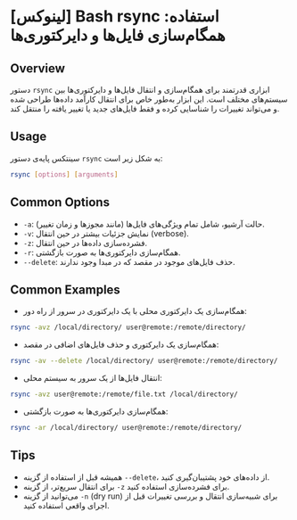 # [لینوکس] Bash rsync استفاده: همگام‌سازی فایل‌ها و دایرکتوری‌ها

## Overview
دستور `rsync` ابزاری قدرتمند برای همگام‌سازی و انتقال فایل‌ها و دایرکتوری‌ها بین سیستم‌های مختلف است. این ابزار به‌طور خاص برای انتقال کارآمد داده‌ها طراحی شده و می‌تواند تغییرات را شناسایی کرده و فقط فایل‌های جدید یا تغییر یافته را منتقل کند.

## Usage
سینتکس پایه‌ی دستور `rsync` به شکل زیر است:

```bash
rsync [options] [arguments]
```

## Common Options
- `-a`: حالت آرشیو، شامل تمام ویژگی‌های فایل‌ها (مانند مجوزها و زمان تغییر).
- `-v`: نمایش جزئیات بیشتر در حین انتقال (verbose).
- `-z`: فشرده‌سازی داده‌ها در حین انتقال.
- `-r`: همگام‌سازی دایرکتوری‌ها به صورت بازگشتی.
- `--delete`: حذف فایل‌های موجود در مقصد که در مبدا وجود ندارند.

## Common Examples
- همگام‌سازی یک دایرکتوری محلی با یک دایرکتوری در سرور از راه دور:
```bash
rsync -avz /local/directory/ user@remote:/remote/directory/
```

- همگام‌سازی یک دایرکتوری و حذف فایل‌های اضافی در مقصد:
```bash
rsync -av --delete /local/directory/ user@remote:/remote/directory/
```

- انتقال فایل‌ها از یک سرور به سیستم محلی:
```bash
rsync -avz user@remote:/remote/file.txt /local/directory/
```

- همگام‌سازی دایرکتوری‌ها به صورت بازگشتی:
```bash
rsync -ar /local/directory/ user@remote:/remote/directory/
```

## Tips
- همیشه قبل از استفاده از گزینه `--delete`، از داده‌های خود پشتیبان‌گیری کنید.
- برای انتقال سریع‌تر، از گزینه `-z` برای فشرده‌سازی استفاده کنید.
- می‌توانید از گزینه `-n` (dry run) برای شبیه‌سازی انتقال و بررسی تغییرات قبل از اجرای واقعی استفاده کنید.
